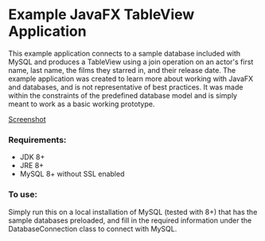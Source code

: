 # Example JavaFX TableView Application

This example application connects to a sample database included with MySQL and produces a TableView using 
a join operation on an actor's first name, last name, the films they starred in, and their release date. The
 example application was created to learn more about working with JavaFX and databases, and is not representative of
  best practices. It was made within the constraints of the predefined database model and is simply meant to work as a 
   basic working prototype. 
   
[Screenshot](screen.png)
   
### Requirements:
* JDK 8+
* JRE 8+
* MySQL 8+ without SSL enabled

### To use:
Simply run this on a local installation of MySQL (tested with 8+) that has the sample databases preloaded, and fill in 
the required information under the DatabaseConnection class to connect with MySQL.